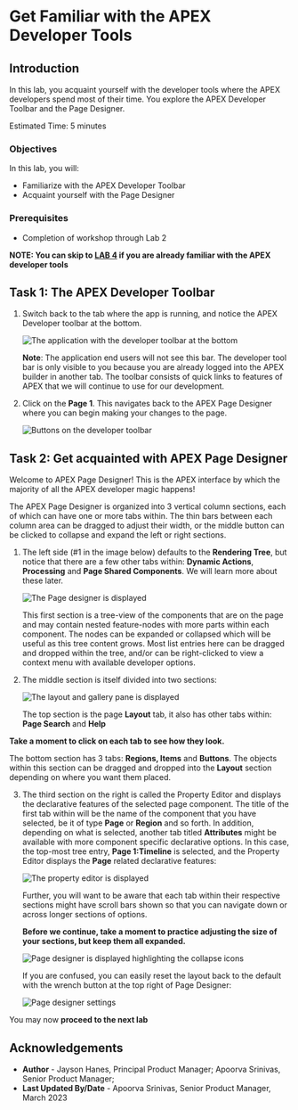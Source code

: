 # Get Familiar with the APEX Developer Tools

## Introduction
In this lab, you acquaint yourself with the developer tools where the APEX developers spend most of their time. You explore the APEX Developer Toolbar and the Page Designer.

Estimated Time: 5 minutes

### Objectives

In this lab, you will:
- Familiarize with the APEX Developer Toolbar
- Acquaint yourself with the Page Designer

### Prerequisites

- Completion of workshop through Lab 2

**NOTE: You can skip to [LAB 4](?lab=4-customize-app-homepage) if you are already familiar with the APEX developer tools**

## Task 1: The APEX Developer Toolbar

1. Switch back to the tab where the app is running, and notice the APEX Developer toolbar at the bottom.

    ![The application with the developer toolbar at the bottom](images/dev-toolbar.png "")

    **Note**: The application end users will not see this bar. The developer tool bar is only visible to you because you are already logged into the APEX builder in another tab. The toolbar consists of quick links to features of APEX that we will continue to use for our development.

2. Click on the **Page 1**. This navigates back to the APEX Page Designer where you can begin making your changes to the page.

    ![Buttons on the developer toolbar](images/edit-page1.png "")

## Task 2: Get acquainted with APEX Page Designer

Welcome to APEX Page Designer! This is the APEX interface by which the
majority of all the APEX developer magic happens!

The APEX Page Designer is organized into 3 vertical column sections,
each of which can have one or more tabs within. The thin bars between each
column area can be dragged to adjust their width, or the middle
button can be clicked to collapse and expand the left or right sections.

1. The left side (#1 in the image below) defaults to the **Rendering
Tree**, but notice that there are a few other tabs within: **Dynamic
Actions**, **Processing** and **Page Shared Components**. We will learn more about these later.

    ![The Page designer is displayed](images/pd-left.png)

    This first section is a tree-view of the components that are on the page
and may contain nested feature-nodes with more parts within each
component. The nodes can be expanded or collapsed which will be useful as
this tree content grows. Most list entries here can be dragged and
dropped within the tree, and/or can be right-clicked to view a context menu with 
available developer options. 

2. The middle section is itself divided into two sections:

    ![The layout and gallery pane is displayed](images/pd-middle.png)

    The top section is the page **Layout** tab, it also has
other tabs within: **Page Search** and **Help**

**Take a moment to click on each tab to see how they look.**

The bottom section has 3 tabs: **Regions, Items** and
**Buttons**. The objects within this section
can be dragged and dropped into the **Layout** section
depending on where you want them placed.

3. The third section on the right is called the Property Editor and displays the 
declarative features of the selected page component. The title
of the first tab within will be the name of the component that you have
selected, be it of type **Page** or **Region** and so forth. In
addition, depending on what is selected, another tab titled
**Attributes** might be available with more component specific
declarative options. In this case, the top-most tree entry, **Page 1:Timeline** is selected,
and the Property Editor displays the **Page** related declarative features:

    ![The property editor is displayed](images/pd-right.png "")

    Further, you will want to be aware that each tab within their respective
sections might have scroll bars shown so that you can navigate down or
across longer sections of options.

    **Before we continue, take a moment to practice adjusting the size of
your sections, but keep them all expanded.**

    ![Page designer is displayed highlighting the collapse icons](images/pd-slider.png "")

    If you are confused, you can easily reset the layout back to the
default with the wrench button at the top right of Page Designer:

    ![Page designer settings](images/pd-reset.png "")

You may now **proceed to the next lab**

## Acknowledgements

 - **Author** - Jayson Hanes, Principal Product Manager; Apoorva Srinivas, Senior Product Manager; 
 - **Last Updated By/Date** - Apoorva Srinivas, Senior Product Manager, March 2023